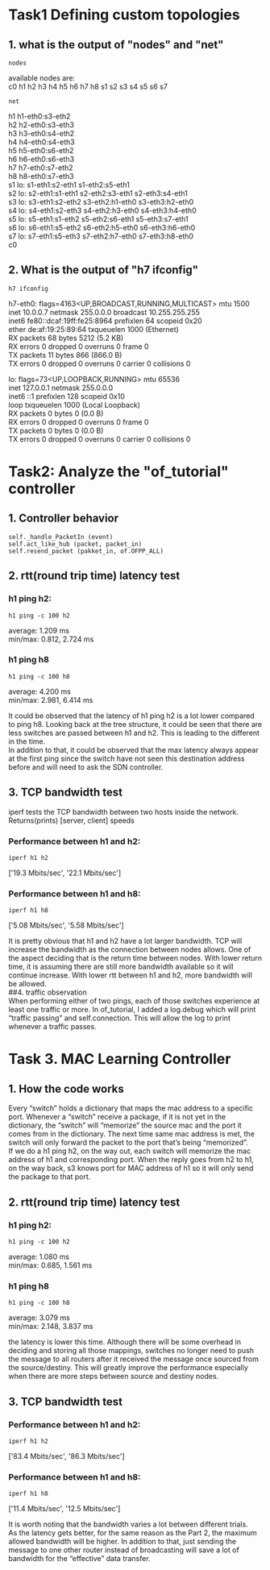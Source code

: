 # Task1 Defining custom topologies

## 1. what is the output of "nodes" and "net"  
```
nodes
```  
available nodes are:  
c0 h1 h2 h3 h4 h5 h6 h7 h8 s1 s2 s3 s4 s5 s6 s7  
```
net
```  
h1 h1-eth0:s3-eth2  
h2 h2-eth0:s3-eth3  
h3 h3-eth0:s4-eth2  
h4 h4-eth0:s4-eth3  
h5 h5-eth0:s6-eth2  
h6 h6-eth0:s6-eth3  
h7 h7-eth0:s7-eth2  
h8 h8-eth0:s7-eth3  
s1 lo:  s1-eth1:s2-eth1 s1-eth2:s5-eth1  
s2 lo:  s2-eth1:s1-eth1 s2-eth2:s3-eth1 s2-eth3:s4-eth1  
s3 lo:  s3-eth1:s2-eth2 s3-eth2:h1-eth0 s3-eth3:h2-eth0  
s4 lo:  s4-eth1:s2-eth3 s4-eth2:h3-eth0 s4-eth3:h4-eth0  
s5 lo:  s5-eth1:s1-eth2 s5-eth2:s6-eth1 s5-eth3:s7-eth1  
s6 lo:  s6-eth1:s5-eth2 s6-eth2:h5-eth0 s6-eth3:h6-eth0  
s7 lo:  s7-eth1:s5-eth3 s7-eth2:h7-eth0 s7-eth3:h8-eth0  
c0  
  
## 2. What is the output of "h7 ifconfig"    
```
h7 ifconfig  
```
h7-eth0: flags=4163<UP,BROADCAST,RUNNING,MULTICAST>  mtu 1500  
        inet 10.0.0.7  netmask 255.0.0.0  broadcast 10.255.255.255  
        inet6 fe80::dcaf:19ff:fe25:8964  prefixlen 64  scopeid 0x20<link>  
        ether de:af:19:25:89:64  txqueuelen 1000  (Ethernet)  
        RX packets 68  bytes 5212 (5.2 KB)  
        RX errors 0  dropped 0  overruns 0  frame 0  
        TX packets 11  bytes 866 (866.0 B)  
        TX errors 0  dropped 0 overruns 0  carrier 0  collisions 0    
  
lo: flags=73<UP,LOOPBACK,RUNNING>  mtu 65536  
        inet 127.0.0.1  netmask 255.0.0.0  
        inet6 ::1  prefixlen 128  scopeid 0x10<host>  
        loop  txqueuelen 1000  (Local Loopback)  
        RX packets 0  bytes 0 (0.0 B)  
        RX errors 0  dropped 0  overruns 0  frame 0  
        TX packets 0  bytes 0 (0.0 B)  
        TX errors 0  dropped 0 overruns 0  carrier 0  collisions 0  
  
# Task2: Analyze the "of_tutorial" controller  
## 1. Controller behavior
```  
self._handle_PacketIn (event)
self.act_like_hub (packet, packet_in)  
self.resend_packet (pakket_in, of.OFPP_ALL)  
```
## 2. rtt(round trip time) latency test  
### h1 ping h2:  
```
h1 ping -c 100 h2  
```
average: 1.209 ms  
min/max: 0.812, 2.724 ms  
### h1 ping h8  
```
h1 ping -c 100 h8  
```
average: 4.200 ms  
min/max: 2.981, 6.414 ms  
  
It could be observed that the latency of h1 ping h2 is a lot lower compared to ping h8. Looking back at the tree structure, it could be seen that there are less switches are passed between h1 and h2. This is leading to the different in the time.  
In addition to that, it could be observed that the max latency always appear at the first ping since the switch have not seen this destination address before and will need to ask the SDN controller.  
## 3. TCP bandwidth test  
iperf tests the TCP bandwidth between two hosts inside the network. Returns(prints) [server, client] speeds  
### Performance between h1 and h2:  
```
iperf h1 h2  
```
['19.3 Mbits/sec', '22.1 Mbits/sec']  
### Performance between h1 and h8:  
```
iperf h1 h8  
```
['5.08 Mbits/sec', '5.58 Mbits/sec'] 
  
It is pretty obvious that h1 and h2 have a lot larger bandwidth. TCP will increase the bandwidth as the connection between nodes allows. One of the aspect deciding that is the return time between nodes. With lower return time, it is assuming there are still more bandwidth available so it will continue increase. With lower rtt between h1 and h2, more bandwidth will be allowed.  
##4. traffic observation  
When performing either of two pings, each of those switches experience at least one traffic or more. In of_tutorial, I added a log.debug which will print “traffic passing” and self.connection. This will allow the log to print whenever a traffic passes.  

# Task 3. MAC Learning Controller  
## 1. How the code works  
Every “switch” holds a dictionary that maps the mac address to a specific port. Whenever a “switch” receive a package, if it is not yet in the dictionary, the “switch” will “memorize” the source mac and the port it comes from in the dictionary. The next time same mac address is met, the switch will only forward the packet to the port that’s being “memorized”.  
If we do a h1 ping h2, on the way out, each switch will memorize the mac address of h1 and corresponding port. When the reply goes from h2 to h1, on the way back, s3 knows port for MAC address of h1 so it will only send the package to that port.  

## 2. rtt(round trip time) latency test  
### h1 ping h2:  
```
h1 ping -c 100 h2  
```
average: 1.080 ms  
min/max: 0.685, 1.561 ms  
### h1 ping h8  
```
h1 ping -c 100 h8  
```
average: 3.079 ms  
min/max: 2.148, 3.837 ms  
  
the latency is lower this time. Although there will be some overhead in deciding and storing all those mappings, switches no longer need to push the message to all routers after it received the message once sourced from the source/destiny. This will greatly improve the performance especially when there are more steps between source and destiny nodes.  
## 3. TCP bandwidth test  
### Performance between h1 and h2:  
```
iperf h1 h2  
```
['83.4 Mbits/sec', '86.3 Mbits/sec']  
### Performance between h1 and h8:  
```
iperf h1 h8  
```
['11.4 Mbits/sec', '12.5 Mbits/sec']  

It is worth noting that the bandwidth varies a lot between different trials.  
As the latency gets better, for the same reason as the Part 2, the maximum allowed bandwidth will be higher. In addition to that, just sending the message to one other router instead of broadcasting will save a lot of bandwidth for the “effective” data transfer.  
